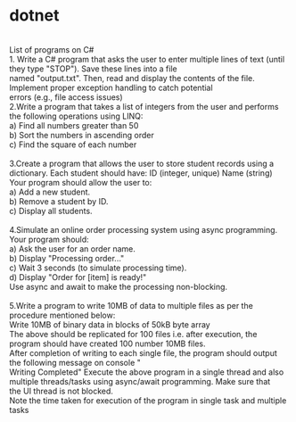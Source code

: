 # dotnet
<br>
List of programs on C#
<br>
1. Write a C# program that asks the user to enter multiple lines of text (until they type "STOP"). Save these lines into a file <br>named "output.txt". Then, read and display the contents of the file. Implement proper exception handling to catch potential <br>errors (e.g., file access issues)
<br>
2.Write a program that takes a list of integers from the user and performs the following operations using LINQ:<br>
a) Find all numbers greater than 50<br>
b) Sort the numbers in ascending order<br>
c) Find the square of each number<br>
<br>
3.Create a program that allows the user to store student records using a dictionary. Each student should have:
ID (integer, unique)
Name (string)
Your program should allow the user to:<br>
a) Add a new student.<br>
b) Remove a student by ID.<br>
c) Display all students.<br>
<br>
4.Simulate an online order processing system using async programming. Your program should:<br>
a) Ask the user for an order name.<br>
b) Display "Processing order..."<br>
c) Wait 3 seconds (to simulate processing time).<br>
d) Display "Order for [item] is ready!"<br>
Use async and await to make the processing non-blocking.<br>
<br>
5.Write a program to write 10MB of data to multiple files as per the procedure mentioned below:<br>
Write 10MB of binary data in blocks of 50kB byte array<br>
The above should be replicated for 100 files i.e. after execution, the program should have created 100 number 10MB files.<br>
After completion of writing to each single file, the program should output the following message on console "<Filename> <br>Writing Completed"
Execute the above program in a single thread and also multiple threads/tasks using async/await programming. Make sure that<br> the UI thread is not blocked.<br>
Note the time taken for execution of the program in single task and multiple tasks
